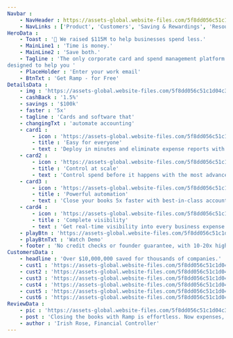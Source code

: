 ```yaml
---
Navbar : 
    - NavHeader : https://assets-global.website-files.com/5f8dd056c51c1d04c3eaa497/5fe268cd0a4b579cf22e3975_ramp-circle-logo.png
    - NavLinks : ['Product', 'Customers', 'Saving & Rewardings', 'Resources', 'Pricing', 'Sign in']
HeroData :
    - Toast : '🥂 We raised $115M to help businesses spend less.'
    - MainLine1 : 'Time is money.'
    - MainLine2 : 'Save both.'
    - Tagline : 'The only corporate card and spend management platform
designed to help you '
    - PlaceHolder : 'Enter your work email'
    - BtnTxt : 'Get Ramp - for Free' 
DetailsData :
    - img : 'https://assets-global.website-files.com/5f8dd056c51c1d04c3eaa497/606b9551dbc1598d67339954_new-video-player-stock.png'
    - cashBack : '1.5%'
    - savings : '$100k'
    - faster : '5x'
    - tagline : 'Cards and software that'
    - changingTxt : 'automate accounting'
    - card1 : 
        - icon : 'https://assets-global.website-files.com/5f8dd056c51c1d04c3eaa497/5fcfde7c1abd2eebfc82f01a_acc.svg'
        - title : 'Easy for everyone'
        - text : 'Deploy in minutes and eliminate expense reports with modern software that automatically collects & matches receipts.'
    - card2 : 
        - icon : 'https://assets-global.website-files.com/5f8dd056c51c1d04c3eaa497/5fcfdf86e166a4013a89bc99_reimburse.svg'
        - title : 'Control at scale'
        - text : 'Control spend before it happens with the most advanced card and category controls to help you manage spend at scale.'
    - card3 : 
        - icon : 'https://assets-global.website-files.com/5f8dd056c51c1d04c3eaa497/5fcfdf77f962d9bca92b8230_expense-policies.svg'
        - title : 'Powerful automation'
        - text : 'Close your books 5x faster with best-in-class accounting integrations and smart coding for every merchant and transaction.'
    - card4 : 
        - icon : 'https://assets-global.website-files.com/5f8dd056c51c1d04c3eaa497/5fcfdedc343111f569fe7d85_streamlined.svg'
        - title : 'Complete visibility'
        - text : 'Get real-time visibility into every business expense with reporting, forecasting, and automated savings insights.'
    - playBtn : 'https://assets-global.website-files.com/5f8dd056c51c1d04c3eaa497/606caabb8c7fe8647e7c01a3_play-circle-filled.svg'
    - playBtnTxt : 'Watch Demo'
    - footer : 'No credit checks or founder guarantee, with 10-20x higher limits.'
CustomersData :
    - headline : 'Over $10,000,000 saved for thousands of companies.'
    - cust1 : 'https://assets-global.website-files.com/5f8dd056c51c1d04c3eaa497/605f79c123692b5a9d778b39_frame-clickup.png'
    - cust2 : 'https://assets-global.website-files.com/5f8dd056c51c1d04c3eaa497/605f7a45e5454a8e5f1c8628_frame-ro.png'
    - cust3 : 'https://assets-global.website-files.com/5f8dd056c51c1d04c3eaa497/605f7abc2dfa60f670b4abd6_frame-italic.png'
    - cust4 : 'https://assets-global.website-files.com/5f8dd056c51c1d04c3eaa497/605f7b00102fdba7761c9d08_frame-mode.png'
    - cust5 : 'https://assets-global.website-files.com/5f8dd056c51c1d04c3eaa497/605f7b005c46963fef754d4b_frame-better.png'
    - cust6 : 'https://assets-global.website-files.com/5f8dd056c51c1d04c3eaa497/605f7b019c5aa532e552bbbf_frame-planned-parenthood.png'
ReviewData :
    - pic : 'https://assets-global.website-files.com/5f8dd056c51c1d04c3eaa497/605f83d51d29843b1b3664b3_eight-sleep-case-study.png'
    - post : 'Closing the books with Ramp is effortless. Now expenses, payments, and accounting are all integrated.'
    - author : 'Irish Rose, Financial Controller'
---
```

